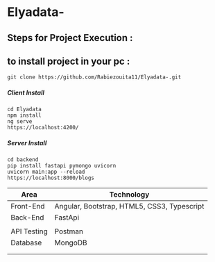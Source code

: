 # Elyadata-
 

## Steps for Project Execution :

## to install project in your pc :
```
git clone https://github.com/Rabiezouita11/Elyadata-.git
```
##### Client Install
```
cd Elyadata
npm install 
ng serve 
https://localhost:4200/
```

##### Server Install
```
cd backend
pip install fastapi pymongo uvicorn 
uvicorn main:app --reload 
https://localhost:8000/blogs
```
<table>
<thead>
<tr>
<th>Area</th>
<th>Technology</th>
</tr>
</thead>
<tbody>
	<tr>
		<td>Front-End</td>
		<td>Angular, Bootstrap, HTML5, CSS3, Typescript</td>
	</tr>
	<tr>
		<td>Back-End</td>
		<td>FastApi</td>
	</tr>
  <tr>
		<td></td>
		<td></td>
	</tr>
	<tr>
		<td>API Testing</td>
		<td>Postman</td>
	</tr>
	<tr>
		<td>Database</td>
		<td>MongoDB</td>
	</tr>
  <tr>
		<td></td>
		<td></td>
	</tr>
    <tr>
		<td></td>
		<td></td>
	</tr>
</tbody>
</table>
